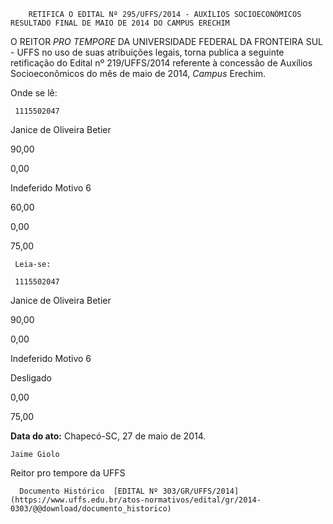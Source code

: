        RETIFICA O EDITAL Nº 295/UFFS/2014 - AUXÍLIOS SOCIOECONÔMICOS RESULTADO FINAL DE MAIO DE 2014 DO CAMPUS ERECHIM  

O REITOR *PRO TEMPORE* DA UNIVERSIDADE FEDERAL DA FRONTEIRA SUL - UFFS no uso de suas atribuições legais, torna publica a seguinte retificação do Edital nº 219/UFFS/2014 referente à concessão de Auxílios Socioeconômicos do mês de maio de 2014, *Campus* Erechim.

 Onde se lê:

     1115502047

   Janice de Oliveira Betier

   90,00

   0,00

   Indeferido Motivo 6

   60,00

   0,00

   75,00

     Leia-se:

     1115502047

   Janice de Oliveira Betier

   90,00

   0,00

   Indeferido Motivo 6

   Desligado

   0,00

   75,00

      

   **Data do ato:** Chapecó-SC, 27 de maio de 2014.   
 

    Jaime Giolo   
 Reitor pro tempore da UFFS 

      Documento Histórico  [EDITAL Nº 303/GR/UFFS/2014](https://www.uffs.edu.br/atos-normativos/edital/gr/2014-0303/@@download/documento_historico)     
      